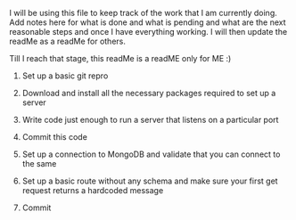 I will be using this file to keep track of the work that I am currently doing. Add notes here for what is done and what is pending and what are the
next reasonable steps and once I have everything working. I will then update the readMe as a readMe for others.

Till I reach that stage, this readMe is a readME only for ME :)

1. Set up a basic git repro
2. Download and install all the necessary packages required to set up a server
3. Write code just enough to run a server that listens on a particular port
4. Commit this code

5. Set up a connection to MongoDB and validate that you can connect to the same
6. Set up a basic route without any schema and make sure your first get request returns a hardcoded message
7. Commit
